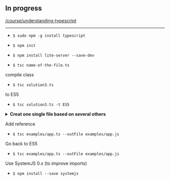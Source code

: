 In progress
-----------
[/course/understanding-typescript](https://www.udemy.com/course/understanding-typescript)
- - - - - -

- `$ sudo npm -g install typescript`

- `$ npm init`

- `$ npm install lite-server --save-dev`

- `$ tsc name-of-the-file.ts`

compile class
- `$ tsc solution3.ts`

to ES5
- `$ tsc solution3.ts -t ES5`

<details>
<summary><b>Creat one single file based on several others</b></summary>
```bash
- `$ tsc --outFile examples/app.js examples/circleMath.ts examples/rectangleMath.ts examples/app.ts`
```
</details>

Add reference
- `$ tsc examples/app.ts --outFile examples/app.js`

Go back to ES5 
- `$ tsc examples/app.ts --outFile examples/app.js`

Use SystemJS 0.x (to improve imports)
- `$ npm install --save systemjs`
